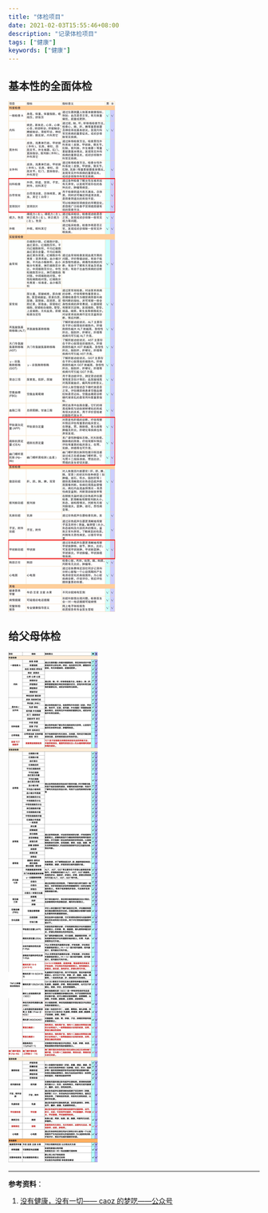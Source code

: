 ```yaml
---
title: "体检项目"
date: 2021-02-03T15:55:46+08:00
description: "记录体检项目"
tags: ["健康"]
keywords: ["健康"]
---
```


## 基本性的全面体检

![基本性的全面体检](/images/ji-ben-xing-de-quan-mian-ti-jian.jpeg)

## 给父母体检

![给父母体检](/images/gei-fu-mu-ti-jian.jpeg)

---

**参考资料**：

1. [没有健康，没有一切—— caoz 的梦呓——公众号](https://mp.weixin.qq.com/s/S-mc-hS1213k8kwYhoqxcg)
